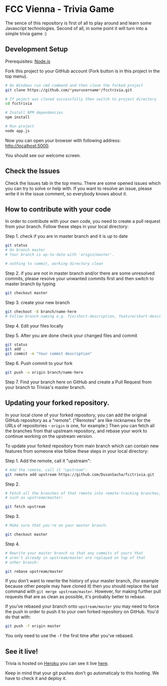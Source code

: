 # FCC Vienna - Trivia Game
The sence of this repository is first of all to play around and learn some Javascript technologies.
Second of all, in some point it will turn into a simple trivia game :)

Development Setup
---------------

Prerequisites: [Node.js](http://nodejs.org/)

Fork this project to your GitHub account (Fork button is in this project in the top menu).

```bash
# On Windows run cmd command and then clone the forked project
git clone https://github.com/*yourusername*/fcctrivia.git

# If poject was cloned successfully then switch to project directory
cd fcctrivia

# Install NPM dependencies
npm install

# Run project
node app.js
```

Now you can open your browser with following address: [http://localhost:5000](http://localhost:5000).

You should see our welcome screen.

Check the Issues
---------------
Check the Issues tab in the top menu. There are some opened issues which you can try to solve or help with.
If you want to resolve an issue, please write it in the issue comment, so everybody knows about it.

How to contribute with your code
---------------
In order to contribute with your own code, you need to create a pull request from your branch. Follow these steps in your local directory:

Step 1. check if you are in master branch and it is up to date
```bash
git status
# On branch master
# Your branch is up-to-date with 'origin/master'.

# nothing to commit, working directory clean
```
Step 2. if you are not in master branch and/or there are some unresolved commits, please resolve your unwanted commits first and then switch to master branch by typing
```bash
git checkout master
```
Step 3. create your new branch
```bash
git checkout -B branch/name-here
# Follow branch naming e.g. fix/short-description, feature/short-description
```
Step 4. Edit your files locally

Step 5. After you are done check your changed files and commit
```bash
git status
git add .
git commit -m "Your commit description"
```
Step 6. Push commit to your fork
```bash
git push -u origin branch/name-here
```
Step 7. Find your branch here on GitHub and create a Pull Request from your branch to Trivias's master branch.

Updating your forked repository.
------------------------------
In your local clone of your forked repository, you can add the original GitHub repository as a "remote". ("Remotes" are like nicknames for the URLs of repositories - `origin` is one, for example.) Then you can fetch all the branches from that upstream repository, and rebase your work to continue working on the upstream version.

To update your forked repository from main branch which can contain new features from someone else follow these steps in your local directory:

Step 1. Add the remote, call it "upstream":
```bash
# Add the remote, call it "upstream":
git remote add upstream https://github.com/DusanSacha/fcctrivia.git
```
Step 2.
```bash
# Fetch all the branches of that remote into remote-tracking branches,
# such as upstream/master:

git fetch upstream
```
Step 3.
```bash
# Make sure that you're on your master branch:

git checkout master
```
Step 4.
```bash
# Rewrite your master branch so that any commits of yours that
# aren't already in upstream/master are replayed on top of that
# other branch:

git rebase upstream/master
```
If you don't want to rewrite the history of your master branch, (for example because other people may have cloned it) then you should replace the last command with `git merge upstream/master`. However, for making further pull requests that are as clean as possible, it's probably better to rebase.

If you've rebased your branch onto `upstream/master` you may need to force the push in order to push it to your own forked repository on GitHub. You'd do that with:
```bash
git push -f origin master
```
You only need to use the `-f` the first time after you've rebased.

See it live!
---------------
Trivia is hosted on [Heroku](https://heroku.com/) you can see it live [here](https://trivia-demo-app.herokuapp.com/).

Keep in mind that your git pushes don't go automaticaly to this hosting. We have to check it and deploy it.

